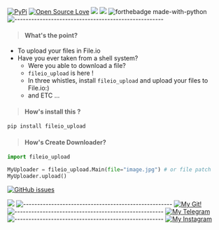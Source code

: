 [![PyPi](https://badgen.net/badge/icon/pypi?icon=pypi&label)](https://pypi.org/project/fileio-upload/1.2.0/)
[![Open Source Love](https://badges.frapsoft.com/os/v1/open-source.png?v=103)](https://github.com/ellerbrock/open-source-badges/)
[![](https://img.shields.io/static/v1?label=OWNER&message=Mji~DarkPwn&color=black)]()
[![](https://img.shields.io/static/v1?label=Version&message=1.2.0&color=green)]()
![forthebadge made-with-python](http://ForTheBadge.com/images/badges/made-with-python.svg)
![-----------------------------------------------------](https://raw.githubusercontent.com/andreasbm/readme/master/assets/lines/rainbow.png)

> #### What's the point?
  + To upload your files in File.io
  + Have you ever taken from a shell system?
    - Were you able to download a file?
    - `fileio_upload` is here !
    - In three whistles, install `fileio_upload` and upload your files to File.io:)
    - and ETC ...
> #### How's install this ?
```bash
pip install fileio_upload
```

> #### How's Create Downloader?

 ```python
import fileio_upload

MyUploader = fileio_upload.Main(file="image.jpg") # or file patch
MyUploader.upload()
```
[![GitHub issues](https://badgen.net/github/issues/c4ssif3r/fileio_upload/)](https://GitHub.com/c4ssif3r/fileio_upload/issues/)


[![](https://img.shields.io/static/v1?label=MJi&message=SocialAccounts&color=red)](http://127.0.0.1:9050)
![-----------------------------------------------------](https://raw.githubusercontent.com/andreasbm/readme/master/assets/lines/rainbow.png)
[![My Git!](https://img.shields.io/badge/GitHub-100000?style=for-the-badge&logo=github&logoColor=white)](https://github.com/c4ssif3r)
![-----------------------------------------------------](https://raw.githubusercontent.com/andreasbm/readme/master/assets/lines/rainbow.png)
[![My Telegram](https://img.shields.io/badge/Telegram-100000?style=for-the-badge&logo=telegram&logoColor=white)](https://t.me/ZeroFoo)
![-----------------------------------------------------](https://raw.githubusercontent.com/andreasbm/readme/master/assets/lines/rainbow.png)
[![My Instagram](https://img.shields.io/badge/Instagram-100000?style=for-the-badge&logo=instagram&logoColor=white)](https://instagram.com/Mji_Devil)
